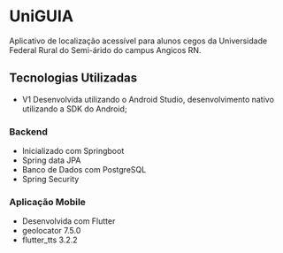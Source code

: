 # UniGUIA

Aplicativo de localização acessível para alunos cegos da Universidade Federal Rural do Semi-árido do campus Angicos RN. 

## Tecnologias Utilizadas
- V1 Desenvolvida utilizando o Android Studio, desenvolvimento nativo utilizando a SDK do Android;
### Backend
- Inicializado com Springboot
- Spring data JPA
- Banco de Dados com PostgreSQL
- Spring Security

### Aplicação Mobile
- Desenvolvida com Flutter
- geolocator 7.5.0
- flutter_tts 3.2.2 
